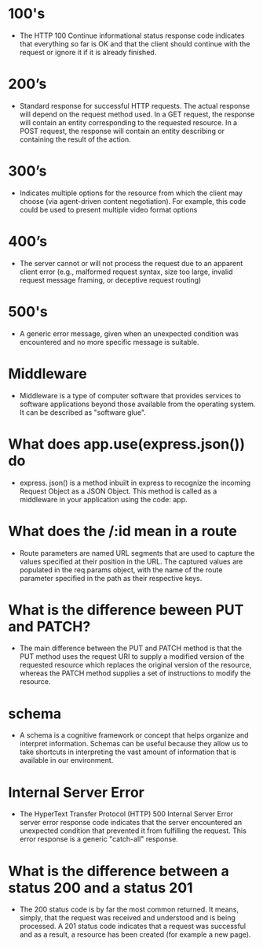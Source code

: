 # 100's

- The HTTP 100 Continue informational status response code indicates that everything so far is OK and that the client should continue with the request or ignore it if it is already finished.

# 200’s

- Standard response for successful HTTP requests. The actual response will depend on the request method used. In a GET request, the response will contain an entity corresponding to the requested resource. In a POST request, the response will contain an entity describing or containing the result of the action.

# 300’s

- Indicates multiple options for the resource from which the client may choose (via agent-driven content negotiation). For example, this code could be used to present multiple video format options

# 400’s

- The server cannot or will not process the request due to an apparent client error (e.g., malformed request syntax, size too large, invalid request message framing, or deceptive request routing)

# 500's

- A generic error message, given when an unexpected condition was encountered and no more specific message is suitable.

# Middleware

- Middleware is a type of computer software that provides services to software applications beyond those available from the operating system. It can be described as "software glue".

# What does app.use(express.json()) do

- express. json() is a method inbuilt in express to recognize the incoming Request Object as a JSON Object. This method is called as a middleware in your application using the code: app.

# What does the /:id mean in a route

- Route parameters are named URL segments that are used to capture the values specified at their position in the URL. The captured values are populated in the req.params object, with the name of the route parameter specified in the path as their respective keys.

# What is the difference beween PUT and PATCH?

- The main difference between the PUT and PATCH method is that the PUT method uses the request URI to supply a modified version of the requested resource which replaces the original version of the resource, whereas the PATCH method supplies a set of instructions to modify the resource.

# schema

- A schema is a cognitive framework or concept that helps organize and interpret information. Schemas can be useful because they allow us to take shortcuts in interpreting the vast amount of information that is available in our environment.

# Internal Server Error

- The HyperText Transfer Protocol (HTTP) 500 Internal Server Error server error response code indicates that the server encountered an unexpected condition that prevented it from fulfilling the request. This error response is a generic "catch-all" response.

# What is the difference between a status 200 and a status 201

- The 200 status code is by far the most common returned. It means, simply, that the request was received and understood and is being processed. A 201 status code indicates that a request was successful and as a result, a resource has been created (for example a new page).
